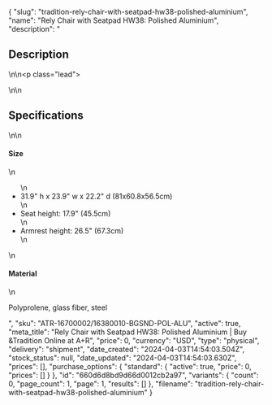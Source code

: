 {
  "slug": "tradition-rely-chair-with-seatpad-hw38-polished-aluminium",
  "name": "Rely Chair with Seatpad HW38: Polished Aluminium",
  "description": "<h2>Description</h2>\n<!-- split -->\n<p class=\"lead\"> </p>\n<!-- split -->\n<h2>Specifications</h2>\n<!-- split -->\n<h4>Size</h4>\n<ul>\n<li>31.9\" h x 23.9\" w x 22.2\" d (81x60.8x56.5cm)</li>\n<li>Seat height: 17.9\" (45.5cm)</li>\n<li>Armrest height: 26.5\" (67.3cm)</li>\n</ul>\n<h4>Material</h4>\n<p>Polyprolene, glass fiber, steel</p>",
  "sku": "ATR-16700002/16380010-BGSND-POL-ALU",
  "active": true,
  "meta_title": "Rely Chair with Seatpad HW38: Polished Aluminium | Buy &Tradition Online at A+R",
  "price": 0,
  "currency": "USD",
  "type": "physical",
  "delivery": "shipment",
  "date_created": "2024-04-03T14:54:03.504Z",
  "stock_status": null,
  "date_updated": "2024-04-03T14:54:03.630Z",
  "prices": [],
  "purchase_options": {
    "standard": {
      "active": true,
      "price": 0,
      "prices": []
    }
  },
  "id": "660d6d8bd9d66d0012cb2a97",
  "variants": {
    "count": 0,
    "page_count": 1,
    "page": 1,
    "results": []
  },
  "filename": "tradition-rely-chair-with-seatpad-hw38-polished-aluminium"
}